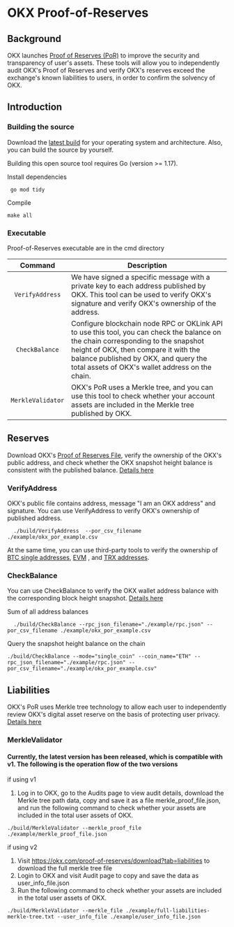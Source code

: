 # OKX Proof-of-Reserves

## Background

OKX launches [Proof of Reserves (PoR)](https://www.okx.com/proof-of-reserves) to improve the security and transparency of user's assets. These tools will allow
you to independently audit OKX's Proof of Reserves and verify OKX's reserves exceed the exchange's known liabilities to
users, in order to confirm the solvency of OKX.

## Introduction

### Building the source

Download the [latest build](https://github.com/okx/proof-of-reserves/releases/latest) for your operating system and architecture. Also, you can build the source by yourself. 

Building this open source tool requires Go (version >= 1.17).

Install dependencies
```shell
 go mod tidy 
```

Compile
```shell
make all
```

### Executable

Proof-of-Reserves executable are in the cmd directory

|    Command    | Description                                                                                                                                                                                                                                                                                                                                                                                                                                                                                                                                          |
| :-----------: | ---------------------------------------------------------------------------------------------------------------------------------------------------------------------------------------------------------------------------------------------------------------------------------------------------------------------------------------------------------------------------------------------------------------------------------------------------------------------------------------------------------------------------------------------------- |
|   `VerifyAddress`    | We have signed a specific message with a private key to each address published by OKX. This tool can be used to verify OKX's signature and verify OKX's ownership of the address.  |
|   `CheckBalance`    | Configure blockchain node RPC or OKLink API to use this tool, you can check the balance on the chain corresponding to the snapshot height of OKX, then compare it with the balance published by OKX, and query the total assets of OKX's wallet address on the chain. |
|   `MerkleValidator`    | OKX's PoR uses a Merkle tree, and you can use this tool to check whether your account assets are included in the Merkle tree published by OKX. |

## Reserves

Download OKX's [Proof of Reserves File](https://www.okx.com/cn/proof-of-reserves/download), verify the ownership of the OKX's public address, and check whether the OKX
snapshot height balance is consistent with the published balance.  [Details here](https://www.okx.com/support/hc/en-us/articles/10781041719437-How-to-verify-OKX-s-ownership-and-balance-of-the-wallet-address-)

### VerifyAddress

OKX's public file contains address, message "I am an OKX address" and signature. You can use VerifyAddress to verify
OKX's ownership of published address.

```shell
  ./build/VerifyAddress  --por_csv_filename ./example/okx_por_example.csv
```

At the same time, you can use third-party tools to verify the ownership
of [BTC single addresses](https://www.bitcoin.com/tools/verify-message/), [EVM](https://etherscan.io/verifiedsignatures)
, and [TRX addresses](https://tronscan.org/#/tools/verify-sign).

### CheckBalance

You can use CheckBalance to verify the OKX wallet address balance with the corresponding block height snapshot. [Details here](./docs/checkbalance.md)

Sum of all address balances

```shell
  ./build/CheckBalance --rpc_json_filename="./example/rpc.json" --por_csv_filename ./example/okx_por_example.csv
```

Query the snapshot height balance on the chain

```shell
./build/CheckBalance --mode="single_coin" --coin_name="ETH" --rpc_json_filename="./example/rpc.json" --por_csv_filename="./example/okx_por_example.csv"
```

## Liabilities

OKX's PoR uses Merkle tree technology to allow each user to independently review OKX's digital asset reserve on the
basis of protecting user privacy. [Details here](https://www.okx.com/support/hc/en-us/articles/10660988139661-How-to-verify-if-your-assets-are-included-in-the-OKX-Merkle-tree-)

### MerkleValidator
#### Currently, the latest version has been released, which is compatible with v1. The following is the operation flow of the two versions
if using v1
1. Log in to OKX, go to the Audits page to view audit details, download the Merkle tree path data, copy and save it as a
file merkle_proof_file.json, and run the following command to check whether your assets are included in the total user
assets of OKX. 

```shell
./build/MerkleValidator --merkle_proof_file ./example/merkle_proof_file.json
```

if using v2
1. Visit https://okx.com/proof-of-reserves/download?tab=liabilities to download the full merkle tree file
2. Login to OKX and visit Audit page to copy and save the data as user_info_file.json
3. Run the following command to check whether your assets are included in the total user assets of OKX.
```shell
./build/MerkleValidator --merkle_file ./example/full-liabilities-merkle-tree.txt --user_info_file ./example/user_info_file.json
```

